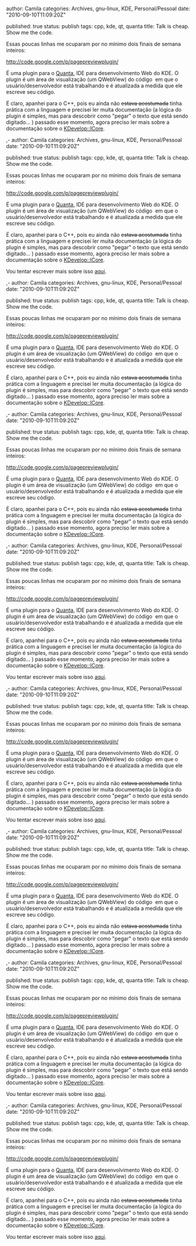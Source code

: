 
author: Camila
categories: Archives, gnu-linux, KDE, Personal/Pessoal
date: "2010-09-10T11:09:20Z"
 
published: true
status: publish
tags: cpp, kde, qt, quanta
title: Talk is cheap. Show me the code.


<p>Essas poucas linhas me ocuparam por no mínimo dois finais de semana inteiros:</p>
<p><a href="http://code.google.com/p/pagepreviewplugin/" target="_blank">http://code.google.com/p/pagepreviewplugin/</a></p>
<p>É uma plugin para o <a href="http://quanta.kdewebdev.org/" target="_blank">Quanta</a>, IDE para desenvolvimento Web do KDE. O plugin é um área de visualização (um QWebView) do código  em que o usuário/desenvolvedor está trabalhando e é atualizada a medida que ele escreve seu código.</p>
<p>É claro, apanhei para o C++, pois eu ainda não <span style="text-decoration:line-through;">estava acostumada</span> tinha prática com a linguagem e precisei ler muita documentação (a lógica do plugin é simples, mas para descobrir como "pegar" o texto que está sendo digitado... ) passado esse momento, agora preciso ler mais sobre a documentação sobre o <a href="http://api.kde.org/extragear-api/sdk-apidocs/kdevplatform-git/interfaces/html/classKDevelop_1_1ICore.html" target="_blank">KDevelop::ICore</a>.</p>,-
author: Camila
categories: Archives, gnu-linux, KDE, Personal/Pessoal
date: "2010-09-10T11:09:20Z"
 
published: true
status: publish
tags: cpp, kde, qt, quanta
title: Talk is cheap. Show me the code.


<p>Essas poucas linhas me ocuparam por no mínimo dois finais de semana inteiros:</p>
<p><a href="http://code.google.com/p/pagepreviewplugin/" target="_blank">http://code.google.com/p/pagepreviewplugin/</a></p>
<p>É uma plugin para o <a href="http://quanta.kdewebdev.org/" target="_blank">Quanta</a>, IDE para desenvolvimento Web do KDE. O plugin é um área de visualização (um QWebView) do código  em que o usuário/desenvolvedor está trabalhando e é atualizada a medida que ele escreve seu código.</p>
<p>É claro, apanhei para o C++, pois eu ainda não <span style="text-decoration:line-through;">estava acostumada</span> tinha prática com a linguagem e precisei ler muita documentação (a lógica do plugin é simples, mas para descobrir como "pegar" o texto que está sendo digitado... ) passado esse momento, agora preciso ler mais sobre a documentação sobre o <a href="http://api.kde.org/extragear-api/sdk-apidocs/kdevplatform-git/interfaces/html/classKDevelop_1_1ICore.html" target="_blank">KDevelop::ICore</a>.</p>
<p>Vou tentar escrever mais sobre isso <a href="http://kders.wordpress.com" target="_blank">aqui</a>.</p>,-
author: Camila
categories: Archives, gnu-linux, KDE, Personal/Pessoal
date: "2010-09-10T11:09:20Z"
 
published: true
status: publish
tags: cpp, kde, qt, quanta
title: Talk is cheap. Show me the code.


<p>Essas poucas linhas me ocuparam por no mínimo dois finais de semana inteiros:</p>
<p><a href="http://code.google.com/p/pagepreviewplugin/" target="_blank">http://code.google.com/p/pagepreviewplugin/</a></p>
<p>É uma plugin para o <a href="http://quanta.kdewebdev.org/" target="_blank">Quanta</a>, IDE para desenvolvimento Web do KDE. O plugin é um área de visualização (um QWebView) do código  em que o usuário/desenvolvedor está trabalhando e é atualizada a medida que ele escreve seu código.</p>
<p>É claro, apanhei para o C++, pois eu ainda não <span style="text-decoration:line-through;">estava acostumada</span> tinha prática com a linguagem e precisei ler muita documentação (a lógica do plugin é simples, mas para descobrir como "pegar" o texto que está sendo digitado... ) passado esse momento, agora preciso ler mais sobre a documentação sobre o <a href="http://api.kde.org/extragear-api/sdk-apidocs/kdevplatform-git/interfaces/html/classKDevelop_1_1ICore.html" target="_blank">KDevelop::ICore</a>.</p>,-
author: Camila
categories: Archives, gnu-linux, KDE, Personal/Pessoal
date: "2010-09-10T11:09:20Z"
 
published: true
status: publish
tags: cpp, kde, qt, quanta
title: Talk is cheap. Show me the code.


<p>Essas poucas linhas me ocuparam por no mínimo dois finais de semana inteiros:</p>
<p><a href="http://code.google.com/p/pagepreviewplugin/" target="_blank">http://code.google.com/p/pagepreviewplugin/</a></p>
<p>É uma plugin para o <a href="http://quanta.kdewebdev.org/" target="_blank">Quanta</a>, IDE para desenvolvimento Web do KDE. O plugin é um área de visualização (um QWebView) do código  em que o usuário/desenvolvedor está trabalhando e é atualizada a medida que ele escreve seu código.</p>
<p>É claro, apanhei para o C++, pois eu ainda não <span style="text-decoration:line-through;">estava acostumada</span> tinha prática com a linguagem e precisei ler muita documentação (a lógica do plugin é simples, mas para descobrir como "pegar" o texto que está sendo digitado... ) passado esse momento, agora preciso ler mais sobre a documentação sobre o <a href="http://api.kde.org/extragear-api/sdk-apidocs/kdevplatform-git/interfaces/html/classKDevelop_1_1ICore.html" target="_blank">KDevelop::ICore</a>.</p>,-
author: Camila
categories: Archives, gnu-linux, KDE, Personal/Pessoal
date: "2010-09-10T11:09:20Z"
 
published: true
status: publish
tags: cpp, kde, qt, quanta
title: Talk is cheap. Show me the code.


<p>Essas poucas linhas me ocuparam por no mínimo dois finais de semana inteiros:</p>
<p><a href="http://code.google.com/p/pagepreviewplugin/" target="_blank">http://code.google.com/p/pagepreviewplugin/</a></p>
<p>É uma plugin para o <a href="http://quanta.kdewebdev.org/" target="_blank">Quanta</a>, IDE para desenvolvimento Web do KDE. O plugin é um área de visualização (um QWebView) do código  em que o usuário/desenvolvedor está trabalhando e é atualizada a medida que ele escreve seu código.</p>
<p>É claro, apanhei para o C++, pois eu ainda não <span style="text-decoration:line-through;">estava acostumada</span> tinha prática com a linguagem e precisei ler muita documentação (a lógica do plugin é simples, mas para descobrir como "pegar" o texto que está sendo digitado... ) passado esse momento, agora preciso ler mais sobre a documentação sobre o <a href="http://api.kde.org/extragear-api/sdk-apidocs/kdevplatform-git/interfaces/html/classKDevelop_1_1ICore.html" target="_blank">KDevelop::ICore</a>.</p>
<p>Vou tentar escrever mais sobre isso <a href="http://kders.wordpress.com" target="_blank">aqui</a>.</p>,-
author: Camila
categories: Archives, gnu-linux, KDE, Personal/Pessoal
date: "2010-09-10T11:09:20Z"
 
published: true
status: publish
tags: cpp, kde, qt, quanta
title: Talk is cheap. Show me the code.


<p>Essas poucas linhas me ocuparam por no mínimo dois finais de semana inteiros:</p>
<p><a href="http://code.google.com/p/pagepreviewplugin/" target="_blank">http://code.google.com/p/pagepreviewplugin/</a></p>
<p>É uma plugin para o <a href="http://quanta.kdewebdev.org/" target="_blank">Quanta</a>, IDE para desenvolvimento Web do KDE. O plugin é um área de visualização (um QWebView) do código  em que o usuário/desenvolvedor está trabalhando e é atualizada a medida que ele escreve seu código.</p>
<p>É claro, apanhei para o C++, pois eu ainda não <span style="text-decoration:line-through;">estava acostumada</span> tinha prática com a linguagem e precisei ler muita documentação (a lógica do plugin é simples, mas para descobrir como "pegar" o texto que está sendo digitado... ) passado esse momento, agora preciso ler mais sobre a documentação sobre o <a href="http://api.kde.org/extragear-api/sdk-apidocs/kdevplatform-git/interfaces/html/classKDevelop_1_1ICore.html" target="_blank">KDevelop::ICore</a>.</p>
<p>Vou tentar escrever mais sobre isso <a href="http://kders.wordpress.com" target="_blank">aqui</a>.</p>,-
author: Camila
categories: Archives, gnu-linux, KDE, Personal/Pessoal
date: "2010-09-10T11:09:20Z"
 
published: true
status: publish
tags: cpp, kde, qt, quanta
title: Talk is cheap. Show me the code.


<p>Essas poucas linhas me ocuparam por no mínimo dois finais de semana inteiros:</p>
<p><a href="http://code.google.com/p/pagepreviewplugin/" target="_blank">http://code.google.com/p/pagepreviewplugin/</a></p>
<p>É uma plugin para o <a href="http://quanta.kdewebdev.org/" target="_blank">Quanta</a>, IDE para desenvolvimento Web do KDE. O plugin é um área de visualização (um QWebView) do código  em que o usuário/desenvolvedor está trabalhando e é atualizada a medida que ele escreve seu código.</p>
<p>É claro, apanhei para o C++, pois eu ainda não <span style="text-decoration:line-through;">estava acostumada</span> tinha prática com a linguagem e precisei ler muita documentação (a lógica do plugin é simples, mas para descobrir como "pegar" o texto que está sendo digitado... ) passado esse momento, agora preciso ler mais sobre a documentação sobre o <a href="http://api.kde.org/extragear-api/sdk-apidocs/kdevplatform-git/interfaces/html/classKDevelop_1_1ICore.html" target="_blank">KDevelop::ICore</a>.</p>,-
author: Camila
categories: Archives, gnu-linux, KDE, Personal/Pessoal
date: "2010-09-10T11:09:20Z"
 
published: true
status: publish
tags: cpp, kde, qt, quanta
title: Talk is cheap. Show me the code.


<p>Essas poucas linhas me ocuparam por no mínimo dois finais de semana inteiros:</p>
<p><a href="http://code.google.com/p/pagepreviewplugin/" target="_blank">http://code.google.com/p/pagepreviewplugin/</a></p>
<p>É uma plugin para o <a href="http://quanta.kdewebdev.org/" target="_blank">Quanta</a>, IDE para desenvolvimento Web do KDE. O plugin é um área de visualização (um QWebView) do código  em que o usuário/desenvolvedor está trabalhando e é atualizada a medida que ele escreve seu código.</p>
<p>É claro, apanhei para o C++, pois eu ainda não <span style="text-decoration:line-through;">estava acostumada</span> tinha prática com a linguagem e precisei ler muita documentação (a lógica do plugin é simples, mas para descobrir como "pegar" o texto que está sendo digitado... ) passado esse momento, agora preciso ler mais sobre a documentação sobre o <a href="http://api.kde.org/extragear-api/sdk-apidocs/kdevplatform-git/interfaces/html/classKDevelop_1_1ICore.html" target="_blank">KDevelop::ICore</a>.</p>
<p>Vou tentar escrever mais sobre isso <a href="http://kders.wordpress.com" target="_blank">aqui</a>.</p>,-
author: Camila
categories: Archives, gnu-linux, KDE, Personal/Pessoal
date: "2010-09-10T11:09:20Z"
 
published: true
status: publish
tags: cpp, kde, qt, quanta
title: Talk is cheap. Show me the code.


<p>Essas poucas linhas me ocuparam por no mínimo dois finais de semana inteiros:</p>
<p><a href="http://code.google.com/p/pagepreviewplugin/" target="_blank">http://code.google.com/p/pagepreviewplugin/</a></p>
<p>É uma plugin para o <a href="http://quanta.kdewebdev.org/" target="_blank">Quanta</a>, IDE para desenvolvimento Web do KDE. O plugin é um área de visualização (um QWebView) do código  em que o usuário/desenvolvedor está trabalhando e é atualizada a medida que ele escreve seu código.</p>
<p>É claro, apanhei para o C++, pois eu ainda não <span style="text-decoration:line-through;">estava acostumada</span> tinha prática com a linguagem e precisei ler muita documentação (a lógica do plugin é simples, mas para descobrir como "pegar" o texto que está sendo digitado... ) passado esse momento, agora preciso ler mais sobre a documentação sobre o <a href="http://api.kde.org/extragear-api/sdk-apidocs/kdevplatform-git/interfaces/html/classKDevelop_1_1ICore.html" target="_blank">KDevelop::ICore</a>.</p>
<p>Vou tentar escrever mais sobre isso <a href="http://kders.wordpress.com" target="_blank">aqui</a>.</p>
